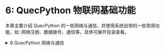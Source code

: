 # 6: QuecPython 物联网基础功能

本章主要介绍 QuecPython 的一些网络与通信，并使用系统自带的一些常用功能，如: 网络注册、数据拨号、通信等，具体可展开目录查看。

<details>
  <summary>6 QuecPython 网络与通信</summary>

- [6.1 天线、SIM 卡和网络注册](./iot-basic/preparation.md)
- 
- [6.2 APN与数据拨号](./iot-basic/apn-datacall.md)

- [6.2 TCP 与 UDP 通信](./iot-basic/tcp-and-udp.md)

- [6.3 HTTP 通信](./iot-basic/http.md)

- [6.4 MQTT 通信](./iot-basic/mqtt.md)

- [6.5 WebSocket 通信](./iot-basic/websocket.md)

- [6.9 短信](./iot-basic/sms.md)

- [6.10 通信异常处理](./iot-basic/exceptions.md)

  </details>